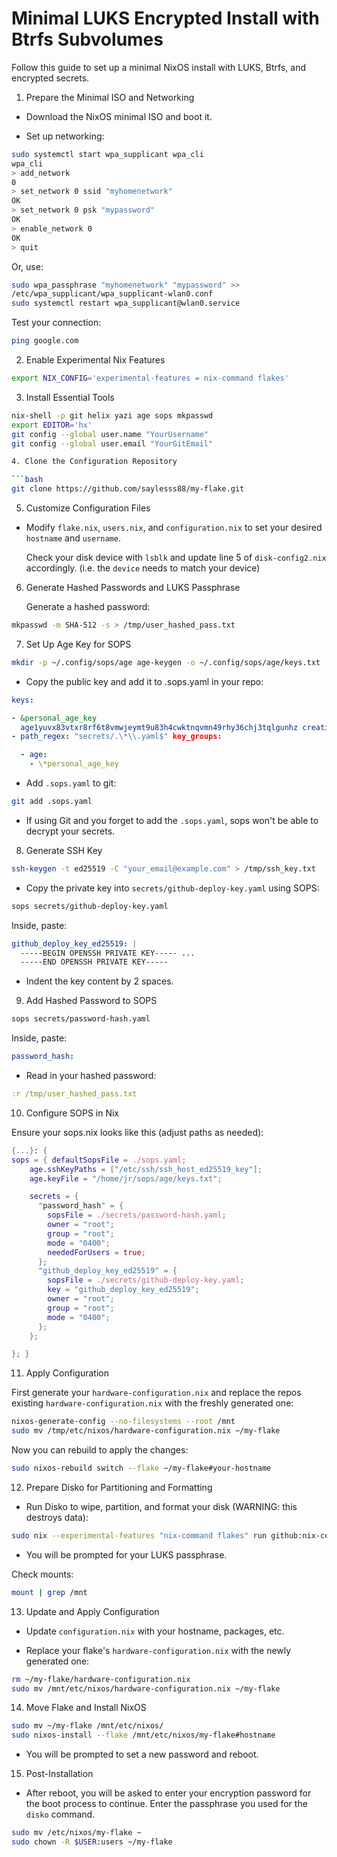 # Minimal LUKS Encrypted Install with Btrfs Subvolumes

Follow this guide to set up a minimal NixOS install with LUKS, Btrfs, and
encrypted secrets.

1. Prepare the Minimal ISO and Networking

- Download the NixOS minimal ISO and boot it.

- Set up networking:

```bash
sudo systemctl start wpa_supplicant wpa_cli
wpa_cli
> add_network
0
> set_network 0 ssid "myhomenetwork"
OK
> set_network 0 psk "mypassword"
OK
> enable_network 0
OK
> quit
```

Or, use:

```bash
sudo wpa_passphrase "myhomenetwork" "mypassword" >>
/etc/wpa_supplicant/wpa_supplicant-wlan0.conf
sudo systemctl restart wpa_supplicant@wlan0.service
```

Test your connection:

```bash
ping google.com
```

2. Enable Experimental Nix Features

```bash
export NIX_CONFIG='experimental-features = nix-command flakes'
```

3. Install Essential Tools

````bash
nix-shell -p git helix yazi age sops mkpasswd
export EDITOR='hx'
git config --global user.name "YourUsername"
git config --global user.email "YourGitEmail"

4. Clone the Configuration Repository

```bash
git clone https://github.com/saylesss88/my-flake.git
````

5. Customize Configuration Files

- Modify `flake.nix`, `users.nix`, and `configuration.nix` to set your desired
  `hostname` and `username`.

  Check your disk device with `lsblk` and update line 5 of `disk-config2.nix`
  accordingly. (i.e. the `device` needs to match your device)

6. Generate Hashed Passwords and LUKS Passphrase

   Generate a hashed password:

```bash
mkpasswd -m SHA-512 -s > /tmp/user_hashed_pass.txt
```

7. Set Up Age Key for SOPS

```bash
mkdir -p ~/.config/sops/age age-keygen -o ~/.config/sops/age/keys.txt
```

- Copy the public key and add it to .sops.yaml in your repo:

```yaml
keys:

- &personal_age_key
  age1yuvx83vtxr8rf6t8vmwjeymt9u83h4cwktnqvmn49rhy36chj3tqlgunhz creation_rules:
- path_regex: "secrets/.\*\\.yaml$" key_groups:

  - age:
    - \*personal_age_key
```

- Add `.sops.yaml` to git:

```bash
git add .sops.yaml
```

- If using Git and you forget to add the `.sops.yaml`, sops won't be able to
  decrypt your secrets.

8. Generate SSH Key

```bash
ssh-keygen -t ed25519 -C "your_email@example.com" > /tmp/ssh_key.txt
```

- Copy the private key into `secrets/github-deploy-key.yaml` using SOPS:

```bash
sops secrets/github-deploy-key.yaml
```

Inside, paste:

```yaml
github_deploy_key_ed25519: |
  -----BEGIN OPENSSH PRIVATE KEY----- ...
  -----END OPENSSH PRIVATE KEY-----
```

- Indent the key content by 2 spaces.

9. Add Hashed Password to SOPS

```bash
sops secrets/password-hash.yaml
```

Inside, paste:

```yaml
password_hash:
```

- Read in your hashed password:

```yaml
:r /tmp/user_hashed_pass.txt
```

10. Configure SOPS in Nix

Ensure your sops.nix looks like this (adjust paths as needed):

```nix
{...}: {
sops = { defaultSopsFile = ./sops.yaml;
    age.sshKeyPaths = ["/etc/ssh/ssh_host_ed25519_key"];
    age.keyFile = "/home/jr/sops/age/keys.txt";

    secrets = {
      "password_hash" = {
        sopsFile = ./secrets/password-hash.yaml;
        owner = "root";
        group = "root";
        mode = "0400";
        neededForUsers = true;
      };
      "github_deploy_key_ed25519" = {
        sopsFile = ./secrets/github-deploy-key.yaml;
        key = "github_deploy_key_ed25519";
        owner = "root";
        group = "root";
        mode = "0400";
      };
    };

}; }
```

11. Apply Configuration

First generate your `hardware-configuration.nix` and replace the repos existing
`hardware-configuration.nix` with the freshly generated one:

```bash
nixos-generate-config --no-filesystems --root /mnt
sudo mv /tmp/etc/nixos/hardware-configuration.nix ~/my-flake
```

Now you can rebuild to apply the changes:

```bash
sudo nixos-rebuild switch --flake ~/my-flake#your-hostname
```

12. Prepare Disko for Partitioning and Formatting

- Run Disko to wipe, partition, and format your disk (WARNING: this destroys
  data):

```bash
sudo nix --experimental-features "nix-command flakes" run github:nix-community/disko/latest -- --mode destroy,format,mount ~/my-flake/disk-config2.nix
```

- You will be prompted for your LUKS passphrase.

Check mounts:

```bash
mount | grep /mnt
```

13. Update and Apply Configuration

- Update `configuration.nix` with your hostname, packages, etc.

- Replace your flake's `hardware-configuration.nix` with the newly generated
  one:

```bash
rm ~/my-flake/hardware-configuration.nix
sudo mv /mnt/etc/nixos/hardware-configuration.nix ~/my-flake
```

14. Move Flake and Install NixOS

```bash
sudo mv ~/my-flake /mnt/etc/nixos/
sudo nixos-install --flake /mnt/etc/nixos/my-flake#hostname
```

- You will be prompted to set a new password and reboot.

15. Post-Installation

- After reboot, you will be asked to enter your encryption password for the boot
  process to continue. Enter the passphrase you used for the `disko` command.

```bash
sudo mv /etc/nixos/my-flake ~
sudo chown -R $USER:users ~/my-flake
```
